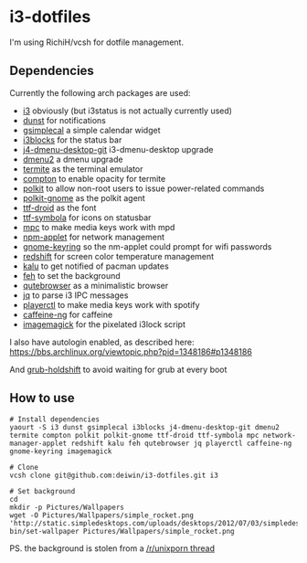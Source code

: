 # i3-dotfiles

I'm using RichiH/vcsh for dotfile management.

## Dependencies
Currently the following arch packages are used:
- [i3](https://www.archlinux.org/groups/x86_64/i3/) obviously (but i3status is
  not actually currently used)
- [dunst](https://www.archlinux.org/packages/?name=dunst) for notifications
- [gsimplecal](https://www.archlinux.org/packages/community/x86_64/gsimplecal/)
  a simple calendar widget
- [i3blocks](https://aur.archlinux.org/packages/i3blocks) for the status bar
- [j4-dmenu-desktop-git](https://aur.archlinux.org/packages/j4-dmenu-desktop-git/) i3-dmenu-desktop upgrade
- [dmenu2](https://aur.archlinux.org/packages/dmenu2/) a dmenu upgrade
- [termite](https://wiki.archlinux.org/index.php/Termite) as the terminal emulator
- [compton](https://aur.archlinux.org/packages/compton/) to enable opacity for termite
- [polkit](https://www.archlinux.org/packages/?name=polkit) to allow non-root
  users to issue power-related commands
- [polkit-gnome](https://www.archlinux.org/packages/?name=polkit-gnome) as the polkit agent
- [ttf-droid](https://www.archlinux.org/packages/community/any/ttf-droid/) as the font
- [ttf-symbola](https://www.archlinux.org/packages/community/any/ttf-symbola/) for icons on statusbar
- [mpc](https://www.archlinux.org/packages/?name=mpc) to make media keys work with mpd
- [npm-applet](https://www.archlinux.org/packages/?name=network-manager-applet)
  for network management
- [gnome-keyring](https://www.archlinux.org/packages/?name=gnome-keyring) so the nm-applet could prompt for wifi passwords
- [redshift](https://www.archlinux.org/packages/?name=redshift) for screen color
  temperature management
- [kalu](https://aur.archlinux.org/packages/kalu/) to get notified of pacman updates
- [feh](https://www.archlinux.org/packages/?name=feh) to set the background
- [qutebrowser](https://aur.archlinux.org/packages/qutebrowser/) as a minimalistic browser
- [jq](https://aur.archlinux.org/packages/jq/) to parse i3 IPC messages
- [playerctl](https://aur.archlinux.org/packages/playerctl/) to make media keys work with spotify
- [caffeine-ng](https://aur.archlinux.org/packages/caffeine-ng/) for caffeine
- [imagemagick](https://www.archlinux.org/packages/?sort=&q=imagemagick) for the pixelated i3lock script

I also have autologin enabled, as described here: https://bbs.archlinux.org/viewtopic.php?pid=1348186#p1348186

And [grub-holdshift](https://aur.archlinux.org/packages/grub-holdshift/) to avoid
waiting for grub at every boot

## How to use
```
# Install dependencies
yaourt -S i3 dunst gsimplecal i3blocks j4-dmenu-desktop-git dmenu2 termite compton polkit polkit-gnome ttf-droid ttf-symbola mpc network-manager-applet redshift kalu feh qutebrowser jq playerctl caffeine-ng gnome-keyring imagemagick

# Clone  
vcsh clone git@github.com:deiwin/i3-dotfiles.git i3

# Set background
cd
mkdir -p Pictures/Wallpapers
wget -O Pictures/Wallpapers/simple_rocket.png 'http://static.simpledesktops.com/uploads/desktops/2012/07/03/simpledesktops.png'
bin/set-wallpaper Pictures/Wallpapers/simple_rocket.png
```
PS. the background is stolen from a [/r/unixporn thread](http://www.reddit.com/r/unixporn/comments/2q6nbm/boringwmi3_fake_it_till_you_make_it/)
